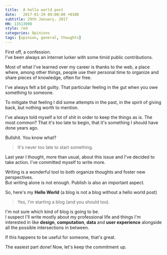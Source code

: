 ```yaml
---
title:  A hello world post
date:   2017-01-29 09:00:00 +0100
subtitle: 29th January, 2017
HN: 13513098
style: red
categories: Opinions
tags: [opinion, general, thoughts]
---
```


First off, a confession.  
I've been always an internet lurker with some timid public contributions.   

Most of what I've learned over my career is thanks to the web, a place where, among other things, people use their personal time to organize and share pieces of knowledge, often for free.

I've always felt a bit guilty. That particular feeling in the gut when you owe something to someone.

To mitigate that feeling I did some attempts in the past, in the spirit of giving back, but nothing worth to mention.

I've always told myself a lot of shit in order to keep the things as is.
The most common? That it's too late to begin, that it's something I should have done years ago.

Bullshit. You know what?

> It's never too late to start something.

Last year I thought, more than usual, about this issue and I've decided to take action.
I've committed myself to write more.

Writing is a wonderful tool to both organize thoughts and foster new perspectives.  
But writing alone is not enough. Publish is also an important aspect.

So, here's my **Hello World** (a blog is not a blog without a hello world post)

> Yes, I'm starting a blog (and you should too).  

I'm not sure which kind of blog is going to be.  
I suspect I'll write mostly about my professional life and things I'm interested in like **design**, **computation**, **data** and **user experience** alongside all the possible intersections in between.  

If this happens to be useful for someone, that's great.

The easiest part done! Now, let's keep the commitment up.
